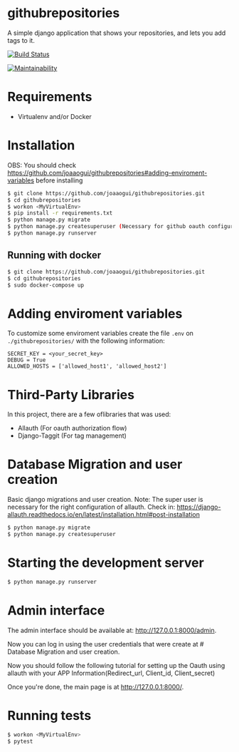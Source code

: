 # githubrepositories
A simple django application that shows your repositories, and lets you add tags to it.  

[![Build Status](https://travis-ci.org/joaaogui/githubrepositories.svg?branch=master)](https://travis-ci.org/joaaogui/githubrepositories)

[![Maintainability](https://api.codeclimate.com/v1/badges/5cddc21c068762f838fc/maintainability)](https://codeclimate.com/github/joaaogui/githubrepositories/maintainability)

# Requirements

* Virtualenv and/or Docker

# Installation

OBS: You should check https://github.com/joaaogui/githubrepositories#adding-enviroment-variables before installing

```bash
$ git clone https://github.com/joaaogui/githubrepositories.git
$ cd githubrepositories
$ workon <MyVirtualEnv>
$ pip install -r requirements.txt 
$ python manage.py migrate
$ python manage.py createsuperuser (Necessary for github oauth configuration)
$ python manage.py runserver
```

## Running with docker

```bash
$ git clone https://github.com/joaaogui/githubrepositories.git
$ cd githubrepositories
$ sudo docker-compose up 
```


# Adding enviroment variables

To customize some enviroment variables create the file  `.env` on `./githubrepositories/` with the following information:

```
SECRET_KEY = <your_secret_key>
DEBUG = True
ALLOWED_HOSTS = ['allowed_host1', 'allowed_host2']
```

# Third-Party Libraries

In this project, there are a few oflibraries that was used: 

* Allauth (For oauth authorization flow)
* Django-Taggit (For tag management)


# Database Migration and user creation

Basic django migrations and user creation. Note: The super user is necessary for the right configuration of allauth. Check in: https://django-allauth.readthedocs.io/en/latest/installation.html#post-installation

```bash
$ python manage.py migrate
$ python manage.py createsuperuser
```


# Starting the development server

```bash
$ python manage.py runserver
```


# Admin interface


The admin interface should be available at: http://127.0.0.1:8000/admin. 

Now you can log in using the user credentials that were create at # Database Migration and user creation.

Now you should follow the following tutorial for setting up the Oauth using allauth with your APP Information(Redirect_url, Client_id, Client_secret)


Once you're done, the main page is at http://127.0.0.1:8000/.

# Running tests

```bash
$ workon <MyVirtualEnv>
$ pytest
```
